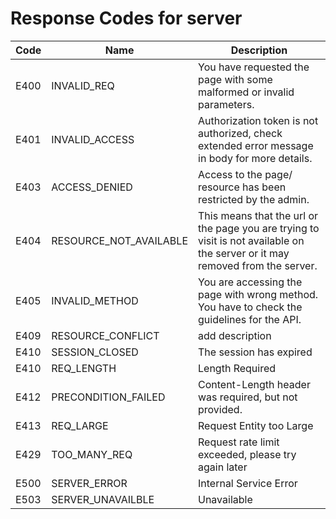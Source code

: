 # Response Codes for server

|Code|Name|Description|
|--|--|--|
|E400|INVALID_REQ|You have requested the page with some malformed or invalid parameters.|
|E401|INVALID_ACCESS|Authorization token is not authorized, check extended error message in body for more details.|
|E403|ACCESS_DENIED|Access to the page/ resource has been restricted by the admin.|
|E404|RESOURCE_NOT_AVAILABLE|This means that the url or the page you are trying to visit is not available on the  	server or it may removed from the server.|
|E405|INVALID_METHOD|You are accessing the page with wrong method. You have to check the guidelines for the API.|
|E409|RESOURCE_CONFLICT|add description|
|E410|SESSION_CLOSED|The session has expired|
|E410|REQ_LENGTH|Length Required|
|E412|PRECONDITION_FAILED|Content-Length header was required, but not provided.|
|E413|REQ_LARGE|Request Entity too Large|
|E429|TOO_MANY_REQ|Request rate limit exceeded, please try again later|
|E500|SERVER_ERROR|Internal Service Error|
|E503|SERVER_UNAVAILBLE|Unavailable|

